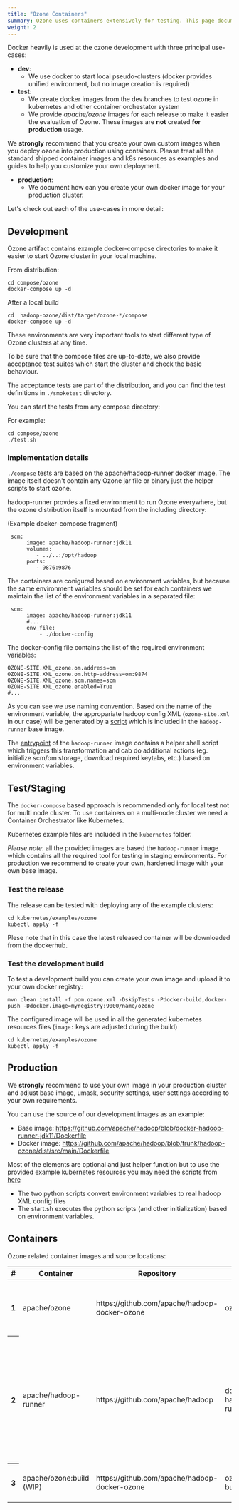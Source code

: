 ```yaml
---
title: "Ozone Containers"
summary: Ozone uses containers extensively for testing. This page documents the usage and best practices of Ozone.
weight: 2
---
```

<!---
  Licensed to the Apache Software Foundation (ASF) under one or more
  contributor license agreements.  See the NOTICE file distributed with
  this work for additional information regarding copyright ownership.
  The ASF licenses this file to You under the Apache License, Version 2.0
  (the "License"); you may not use this file except in compliance with
  the License.  You may obtain a copy of the License at

      http://www.apache.org/licenses/LICENSE-2.0

  Unless required by applicable law or agreed to in writing, software
  distributed under the License is distributed on an "AS IS" BASIS,
  WITHOUT WARRANTIES OR CONDITIONS OF ANY KIND, either express or implied.
  See the License for the specific language governing permissions and
  limitations under the License.
-->

Docker heavily is used at the ozone development with three principal use-cases:

* __dev__:
     * We use docker to start local pseudo-clusters (docker provides unified environment, but no image creation is required)
* __test__:
     * We create docker images from the dev branches to test ozone in kubernetes and other container orchestator system
     * We provide _apache/ozone_ images for each release to make it easier the evaluation of Ozone. These images are __not__ created __for production__ usage.

<div class="alert alert-warning" role="alert">
We <b>strongly</b> recommend that you create your own custom images when you
deploy ozone into production using containers. Please treat all the standard
shipped container images and k8s resources as examples and guides to help you
 customize your own deployment.
</div>

* __production__:
     * We document how can you create your own docker image for your production cluster.

Let's check out each of the use-cases in more detail:

## Development

Ozone artifact contains example docker-compose directories to make it easier to start Ozone cluster in your local machine.

From distribution:

```
cd compose/ozone
docker-compose up -d
```

After a local build

```
cd  hadoop-ozone/dist/target/ozone-*/compose
docker-compose up -d
```

These environments are very important tools to start different type of Ozone clusters at any time.

To be sure that the compose files are up-to-date, we also provide acceptance test suites which start the cluster and check the basic behaviour.

The acceptance tests are part of the distribution, and you can find the test definitions in `./smoketest` directory.

You can start the tests from any compose directory:

For example:

```
cd compose/ozone
./test.sh
```

### Implementation details

`./compose` tests are based on the apache/hadoop-runner docker image. The image itself doesn't contain any Ozone jar file or binary just the helper scripts to start ozone.

hadoop-runner provdes a fixed environment to run Ozone everywhere, but the ozone distribution itself is mounted from the including directory:

(Example docker-compose fragment)

```
 scm:
      image: apache/hadoop-runner:jdk11
      volumes:
         - ../..:/opt/hadoop
      ports:
         - 9876:9876

```

The containers are conigured based on environment variables, but because the same environment variables should be set for each containers we maintain the list of the environment variables in a separated file:

```
 scm:
      image: apache/hadoop-runner:jdk11
      #...
      env_file:
          - ./docker-config
```

The docker-config file contains the list of the required environment variables:

```
OZONE-SITE.XML_ozone.om.address=om
OZONE-SITE.XML_ozone.om.http-address=om:9874
OZONE-SITE.XML_ozone.scm.names=scm
OZONE-SITE.XML_ozone.enabled=True
#...
```

As you can see we use naming convention. Based on the name of the environment variable, the appropariate hadoop config XML (`ozone-site.xml` in our case) will be generated by a [script](https://github.com/apache/hadoop/tree/docker-hadoop-runner-latest/scripts) which is included in the `hadoop-runner` base image.

The [entrypoint](https://github.com/apache/hadoop/blob/docker-hadoop-runner-latest/scripts/starter.sh) of the `hadoop-runner` image contains a helper shell script which triggers this transformation and cab do additional actions (eg. initialize scm/om storage, download required keytabs, etc.) based on environment variables.

## Test/Staging

The `docker-compose` based approach is recommended only for local test not for multi node cluster. To use containers on a multi-node cluster we need a Container Orchestrator like Kubernetes.

Kubernetes example files are included in the `kubernetes` folder.

*Please note*: all the provided images are based the `hadoop-runner` image which contains all the required tool for testing in staging environments. For production we recommend to create your own, hardened image with your own base image.

### Test the release

The release can be tested with deploying any of the example clusters:

```
cd kubernetes/examples/ozone
kubectl apply -f
```

Plese note that in this case the latest released container will be downloaded from the dockerhub.

### Test the development build

To test a development build you can create your own image and upload it to your own docker registry:


```
mvn clean install -f pom.ozone.xml -DskipTests -Pdocker-build,docker-push -Ddocker.image=myregistry:9000/name/ozone
```

The configured image will be used in all the generated kubernetes resources files (`image:` keys are adjusted during the build)

```
cd kubernetes/examples/ozone
kubectl apply -f
```

## Production

<div class="alert alert-danger" role="alert">
We <b>strongly</b> recommend to use your own image in your production cluster
and
adjust base image, umask, security settings, user settings according to your own requirements.
</div>

You can use the source of our development images as an example:

 * Base image: https://github.com/apache/hadoop/blob/docker-hadoop-runner-jdk11/Dockerfile
 * Docker image: https://github.com/apache/hadoop/blob/trunk/hadoop-ozone/dist/src/main/Dockerfile

 Most of the elements are optional and just helper function but to use the provided example kubernetes resources you may need the scripts from [here](https://github.com/apache/hadoop/tree/docker-hadoop-runner-jdk11/scripts)

  * The two python scripts convert environment variables to real hadoop XML config files
  * The start.sh executes the python scripts (and other initialization) based on environment variables.

## Containers

Ozone related container images and source locations:


<table class="table table-dark">
  <thead>
    <tr>
      <th scope="col">#</th>
      <th scope="col">Container</th>
      <th scope="col">Repository</th>
      <th scope="col">Base</th>
      <th scope="col">Branch</th>
      <th scope="col">Tags</th>
      <th scope="col">Comments</th>
    </tr>
  </thead>
  <tbody>
    <tr>
      <th scope="row">1</th>
      <td>apache/ozone</td>
      <td>https://github.com/apache/hadoop-docker-ozone</td>
      <td>ozone-... </td>
      <td>hadoop-runner</td>
      <td>0.3.0,0.4.0,0.4.1</td>
      <td>For each Ozone release we create new release tag.</td>
    </tr>
    <tr>
      <th scope="row">2</th>
      <td>apache/hadoop-runner </td>
      <td>https://github.com/apache/hadoop</td>
      <td>docker-hadoop-runner</td>
      <td>centos</td>
      <td>jdk11,jdk8,latest</td>
       <td>This is the base image used for testing Hadoop Ozone.
       This is a set of utilities that make it easy for us run ozone.</td>
    </tr>
    <tr>
      <th scope="row">3</th>
      <td>apache/ozone:build (WIP)</td>
      <td>https://github.com/apache/hadoop-docker-ozone</td>
      <td>ozone-build </td>
      <td> </td>
      <td>TODO: Add more documentation here.</td>
    </tr>
  </tbody>
</table>
